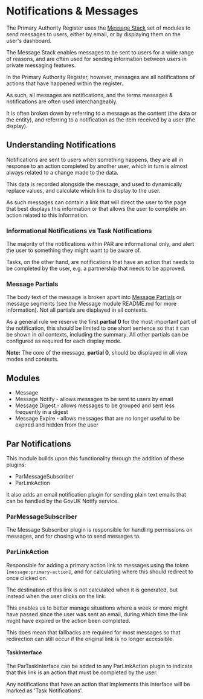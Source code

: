 # Notifications & Messages
The Primary Authority Register uses the [Message Stack](https://www.drupal.org/node/2180145) set of modules to send messages to users, either by email, or by displaying them on the user's dashboard.

The Message Stack enables messages to be sent to users for a wide range of reasons, and are often used for sending information between users in private messaging features.

In the Primary Authority Register, however, messages are all notifications of actions that have happened within the register.

As such, all messages are notifications, and the terms messages & notifications are often used interchangeably.

It is often broken down by referring to a message as the content (the data or the entity), and referring to a notification as the item received by a user (the display).

## Understanding Notifications
Notifications are sent to users when something happens, they are all in response to an action completed by another user, which in turn is almost always related to a change made to the data.

This data is recorded alongside the message, and used to dynamically replace values, and calculate which link to display to the user.

As such messages can contain a link that will direct the user to the page that best displays this information or that allows the user to complete an action related to this information.

### Informational Notifications vs Task Notifications
The majority of the notifications within PAR are informational only, and alert the user to something they might want to be aware of.

Tasks, on the other hand, are notifications that have an action that needs to be completed by the user, e.g. a partnership that needs to be approved.

### Message Partials
The body text of the message is broken apart into [Message Partials](https://git.drupalcode.org/project/message/-/blob/8.x-1.x/README.md#partials) or message segments (see the Message module README.md for more information). Not all partials are displayed in all contexts.

As a general rule we reserve the first **partial 0** for the most important part of the notification, this should be limited to one short sentence so that it can be shown in _all_ contexts, including the summary. All other partials can be configured as required for each display mode.

**Note:** The core of the message, **partial 0**, should be displayed in all view modes and contexts.

## Modules
* Message
* Message Notify - allows messages to be sent to users by email
* Message Digest - allows messages to be grouped and sent less frequently in a digest
* Message Expire - allows messages that are no longer useful to be expired and hidden from the user

## Par Notifications
This module builds upon this functionality through the addition of these plugins:
* ParMessageSubscriber
* ParLinkAction

It also adds an email notification plugin for sending plain text emails that can be handled by the GovUK Notify service.

### ParMessageSubscriber
The Message Subscriber plugin is responsible for handling permissions on messages, and for chosing who to send messages to.

### ParLinkAction
Responsible for adding a primary action link to messages using the token `[message:primary-action]`, and for calculating where this should redirect to once clicked on.

The destination of this link is not calculated when it is generated, but instead when the user clicks on the link.

This enables us to better manage situations where a week or more might have passed since the user was sent an email, during which time the link might have expired or the action been completed.

This does mean that fallbacks are required for most messages so that redirection can still occur if the original link is no longer accessible.

#### TaskInterface
The ParTaskInterface can be added to any ParLinkAction plugin to indicate that this link is an action that must be completed by the user.

Any notifications that have an action that implements this interface will be marked as 'Task Notifications'.


